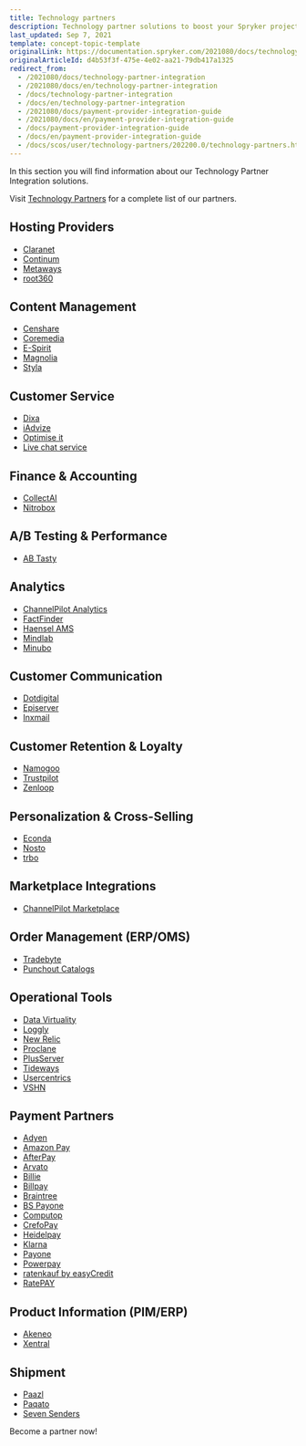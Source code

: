 ```yaml
---
title: Technology partners
description: Technology partner solutions to boost your Spryker project performance.
last_updated: Sep 7, 2021
template: concept-topic-template
originalLink: https://documentation.spryker.com/2021080/docs/technology-partner-integration
originalArticleId: d4b53f3f-475e-4e02-aa21-79db417a1325
redirect_from:
  - /2021080/docs/technology-partner-integration
  - /2021080/docs/en/technology-partner-integration
  - /docs/technology-partner-integration
  - /docs/en/technology-partner-integration
  - /2021080/docs/payment-provider-integration-guide
  - /2021080/docs/en/payment-provider-integration-guide
  - /docs/payment-provider-integration-guide
  - /docs/en/payment-provider-integration-guide
  - /docs/scos/user/technology-partners/202200.0/technology-partners.html
---
```


In this section you will find information about our Technology Partner Integration solutions.

Visit [Technology Partners](https://spryker.com/technology-partners/) for a complete list of our partners.

##  Hosting Providers

* [Claranet](/docs/scos/user/technology-partners/hosting-providers/claranet.html)
* [Continum](/docs/scos/user/technology-partners/hosting-providers/continum.html)
* [Metaways](/docs/scos/user/technology-partners/hosting-providers/metaways.html)
* [root360](/docs/scos/user/technology-partners/hosting-providers/root-360.html)


## Content Management

* [Censhare](/docs/scos/user/technology-partners/content-management/censhare.html)
* [Coremedia](/docs/scos/user/technology-partners/content-management/coremedia.html)
* [E-Spirit](/docs/scos/user/technology-partners/content-management/e-spirit.html)
* [Magnolia](/docs/scos/user/technology-partners/content-management/magnolia.html)
* [Styla](/docs/scos/user/technology-partners/content-management/styla.html)

## Customer Service

* [Dixa](/docs/scos/user/technology-partners/customer-service/dixa.html)
* [iAdvize](/docs/scos/user/technology-partners/customer-service/iadvize.html)
* [Optimise it](/docs/scos/user/technology-partners/customer-service/optimise-it.html)
* [Live chat service](/docs/scos/user/technology-partners/customer-service/live-chat-service.html)

## Finance & Accounting

* [CollectAI](/docs/scos/user/technology-partners/finance-and-accounting/collectai.html)
* [Nitrobox](/docs/scos/user/technology-partners/finance-and-accounting/nitrobox.html)

## A/B Testing & Performance

* [AB Tasty](/docs/scos/user/technology-partners/marketing-and-conversion/ab-testing-and-performance/ab-tasty.html)
<!--* [Baqend](/docs/scos/user/technology-partners/marketing-and-conversion/ab-testing-and-performance/baqend.html)-->

## Analytics

* [ChannelPilot Analytics](/docs/scos/user/technology-partners/marketing-and-conversion/analytics/channelpilot-analytics.html)
* [FactFinder](/docs/scos/user/technology-partners/marketing-and-conversion/analytics/fact-finder.html)
* [Haensel AMS](/docs/scos/user/technology-partners/marketing-and-conversion/analytics/haensel-ams.html)
* [Mindlab](/docs/scos/user/technology-partners/marketing-and-conversion/analytics/mindlab.html)
* [Minubo](/docs/scos/user/technology-partners/marketing-and-conversion/analytics/minubo.html)

## Customer Communication

* [Dotdigital](/docs/scos/user/technology-partners/marketing-and-conversion/customer-communication/dotdigital.html)
* [Episerver](/docs/scos/user/technology-partners/marketing-and-conversion/customer-communication/episerver.html)
* [Inxmail](/docs/scos/user/technology-partners/marketing-and-conversion/customer-communication/inxmail.html)

## Customer Retention & Loyalty

* [Namogoo](/docs/scos/user/technology-partners/marketing-and-conversion/customer-retention-and-loyalty/namogoo.html)
* [Trustpilot](/docs/scos/user/technology-partners/marketing-and-conversion/customer-retention-and-loyalty/trustpilot.html)
* [Zenloop](/docs/scos/user/technology-partners/marketing-and-conversion/customer-retention-and-loyalty/zenloop.html)

## Personalization & Cross-Selling

<!--* [8Select](/docs/scos/user/technology-partners/marketing-and-conversion/personalization-and-cross-selling/8select.html)-->
<!--* [Contentserv](/docs/scos/user/technology-partners/marketing-and-conversion/personalization-and-cross-selling/contentserv.html)-->
* [Econda](/docs/scos/user/technology-partners/marketing-and-conversion/personalization-and-cross-selling/econda.html)
* [Nosto](/docs/scos/user/technology-partners/marketing-and-conversion/personalization-and-cross-selling/nosto.html)
* [trbo](/docs/scos/user/technology-partners/marketing-and-conversion/personalization-and-cross-selling/trbo.html)

## Marketplace Integrations

* [ChannelPilot Marketplace](/docs/scos/user/technology-partners/marketplace-integrations/channelpilot-marketplace.html)

## Order Management (ERP/OMS)

* [Tradebyte](/docs/scos/user/technology-partners/order-management-erpoms/tradebyte.html)
* [Punchout Catalogs](/docs/scos/user/technology-partners/order-management-erpoms/punchout-catalogs/punchout-catalogs.html)

## Operational Tools

<!--* [Common Solutions](/docs/scos/user/technology-partners/operational-tools-monitoring-legal-etc/common-solutions.html)-->
* [Data Virtuality](/docs/scos/user/technology-partners/operational-tools-monitoring-legal-etc/data-virtuality.html)
* [Loggly](/docs/scos/user/technology-partners/operational-tools-monitoring-legal-etc/loggly.html)
* [New Relic](/docs/scos/user/technology-partners/operational-tools-monitoring-legal-etc/new-relic.html)
* [Proclane](/docs/scos/user/technology-partners/operational-tools-monitoring-legal-etc/proclane.html)
* [PlusServer](/docs/scos/user/technology-partners/operational-tools-monitoring-legal-etc/plusserver.html)
* [Tideways](/docs/scos/user/technology-partners/operational-tools-monitoring-legal-etc/tideways.html)
* [Usercentrics](/docs/scos/user/technology-partners/operational-tools-monitoring-legal-etc/usercentrics.html)
* [VSHN](/docs/scos/user/technology-partners/operational-tools-monitoring-legal-etc/vshn.html)
<!--* [Mindcurv](/docs/scos/user/technology-partners/operational-tools-monitoring-legal-etc/mindcurv.html)-->
<!--* [Shopmacher](/docs/scos/user/technology-partners/operational-tools-monitoring-legal-etc/shopmacher.html)-->

## Payment Partners

* [Adyen](/docs/scos/user/technology-partners/payment-partners/adyen.html)
* [Amazon Pay](/docs/scos/user/technology-partners/payment-partners/amazon-pay.html)
* [AfterPay](/docs/scos/user/technology-partners/payment-partners/afterpay.html)
* [Arvato](/docs/scos/user/technology-partners/payment-partners/arvato.html)
* [Billie](/docs/scos/user/technology-partners/payment-partners/billie.html)
* [Billpay](/docs/scos/user/technology-partners/payment-partners/billpay.html)
* [Braintree](/docs/scos/user/technology-partners/payment-partners/braintree.html)
* [BS Payone](/docs/scos/user/technology-partners/payment-partners/bs-payone/bs-payone.html)
* [Computop](/docs/scos/user/technology-partners/payment-partners/computop.html)
* [CrefoPay](/docs/scos/dev/technology-partner-guides/payment-partners/crefopay/installing-and-configuring-crefopay.html)
* [Heidelpay](/docs/scos/user/technology-partners/payment-partners/heidelpay.html)
* [Klarna](/docs/scos/user/technology-partners/payment-partners/klarna.html)
* [Payone](/docs/scos/user/technology-partners/payment-partners/payolution.html)
* [Powerpay](/docs/scos/user/technology-partners/payment-partners/powerpay.html)
* [ratenkauf by easyCredit](/docs/scos/user/technology-partners/payment-partners/ratenkauf-by-easycredit.html)
* [RatePAY](/docs/scos/user/technology-partners/payment-partners/ratepay.html)

 ## Product Information (PIM/ERP)

* [Akeneo](/docs/scos/user/technology-partners/product-information-pimerp/akeneo.html)
* [Xentral](/docs/scos/user/technology-partners/product-information-pimerp/xentral.html)
<!--* [Censhare](/docs/scos/user/technology-partners/content-management/censhare.html)-->
<!--* [Contentserv](/docs/scos/user/technology-partners/product-information-pimerp/contentserv.html)-->
<!--* [Tradebyte](/docs/scos/user/technology-partners/order-management-erpoms/tradebyte.html)-->

 ## Shipment

* [Paazl](/docs/scos/user/technology-partners/shipment/paazl.html)
* [Paqato](/docs/scos/user/technology-partners/shipment/paqato.html)
* [Seven Senders](/docs/scos/user/technology-partners/shipment/seven-senders.html)

Become a partner now!
